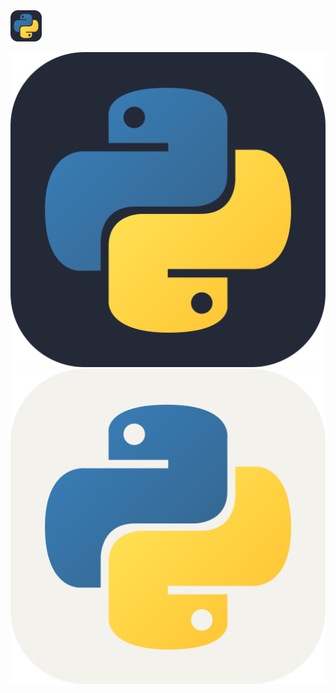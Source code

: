 <img src="https://raw.githubusercontent.com/MikeBidinger/MikeBidinger/main/icons/Python-Dark.svg" alt="Python" height="50"/>

![My Skills](https://raw.githubusercontent.com/MikeBidinger/MikeBidinger/main/icons/Python-Dark.svg#gh-dark-mode-only)
![My Skills](https://raw.githubusercontent.com/MikeBidinger/MikeBidinger/main/icons/Python-Light.svg#gh-light-mode-only)
